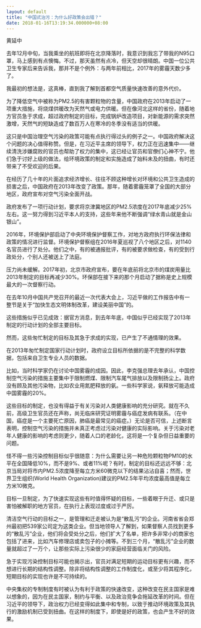```yaml
---
layout: default
title: "中国式治污：为什么好政策会出错？"
date: 2018-01-16T13:19:34.000000+08:00
---
```


黄延中

去年12月中旬，当我乘坐的航班即将在北京降落时，我意识到我忘了带我的N95口罩，马上感到有点懊悔。不过，那天虽然有点冷，但天空却很晴朗。中国一位公共卫生专家后来告诉我，那并不是个例外：与两年前相比，2017年的雾霾天数少多了。

我最初的想法是，这真棒，直到我了解到首都空气质量快速改善的意外代价。

为了降低空气中被称为PM2.5的有害颗粒物的含量，中国政府在2013年启动了一项重大措施，将烧煤供暖改为天然气或电力供暖。但在像河北这样的省份，随着地方官员急于求成，超过政府制定的目标，完成锅炉改造项目，对新能源的需求突然激增，天然气的短缺造成了数百万人在寒冷的冬季没有适当的供暖。

这只是中国治理空气污染的政策可能有点执行得过头的例子之一。中国政府解决这个问题的决心值得称赞。但是，在习近平主席的领导下，权力正在迅速集中——继续清洗涉嫌腐败的官员也帮助了权力的集中，这已经让官员和官僚们心神不宁。他们急于讨好上级的做法，给环境政策的制定和实施造成了始料未及的扭曲，有时还带来了不受欢迎的后果。

在经历了几十年的片面追求经济增长、往往不顾这种增长对环境和公共卫生造成的损害之后，中国政府在2013年改变了政策。那年，随着雾霾笼罩了全国的大部分地区，政府宣布对空气污染全面开战。

政府发布了一项行动计划，要求将京津冀地区的PM2.5浓度在2017年底减少25%左右。这一努力得到习近平本人的支持，这些年来他不断强调“绿水青山就是金山银山”。

2016年，环境保护部启动了中央环境保护督察工作，对地方政府执行环保法律和政策的情况进行监督。环境保护督察组在2016年夏巡视了八个地区之后，对1140名官员进行了处分。他们之中，有的被通报批评，有的被要求做检查，有的受到行政处分，个别人还被送上了法庭。

压力尚未缓解。2017年初，北京市政府宣布，要在年底前将北京市的煤炭用量比2013年制定的目标再减少30%。环保部在接下来的那个月启动了据称是史上规模最大的一次督察行动。

在去年10月中国共产党召开的最近一次代表大会上，习近平做的工作报告中有一整节是关于“加快生态文明体制改革，建设美丽中国”的。

这些措施似乎已见成效：据官方消息，到去年年底，中国似乎已经实现了2013年制定的行动计划的全部主要目标。

然而，这些匆忙制定的目标及其急于求成的实现，已产生了不通情理的效果。

在2013年匆忙制定国家行动计划时，政府设立目标所依据的是不完整的科学数据，包括来自卫生专业人员的数据。

比如，当时科学家仍在讨论中国雾霾的成因。因此，李克强总理去年承认，中国控制空气污染的措施主要集中于限制燃煤、限制汽车尾气排放以及限制扬尘上。政府没有顾及其他污染物，比如农业用氮肥释放的氨。一些科学家说，氨释放可能造成中国雾霾的20%。

这些目标的制定，也没有得益于有关污染对人类健康影响的充分研究。就在不久前，高级卫生官员还在声称，尚无临床研究证明雾霾与癌症发病有联系。（在中国，癌症是一个主要死亡原因，肺癌是最常见的癌症。）无论是否可信，上述断言表明，控制空气污染的措施并未真正考虑过污染对健康的实际影响。关于污染对老年人健康的影响的考虑则更少，随着人口的老龄化，这将是一个复杂但日益重要的问题。

怪不得一些污染控制目标似乎很随意：为什么需要让另一种危险颗粒物PM10的水平在全国降低10%，而不是9%、或者11%呢？有时，制定的目标还远远不够：北京当局对将市内PM2.5浓度降至每立方米60微克以下的结果沾沾自喜；然而，世界卫生组织(World Health Organization)建议的PM2.5年平均浓度最高值是每立方米10微克。

目标一旦制定，为了快速实现这些有时值得怀疑的目标，一些着眼于升迁、或只是害怕被解职的地方官员，在执行上表现过度或过于严厉。

清洁空气行动的目标之一，是管理和迁走被认为是“散乱污”的企业。河南省省会郑州最初把539家公司定为这类企业。但当地领导人了解到，如果督察人员找到更多的“散乱污”企业，他们将会受处分之后，他们扩大了名单，把许多非常小的商家也包括了进来，比如汽车修理店或卖包子的小摊等。不到三个月，“散乱污”企业的数量就超过了一万个，让那些实际上污染很少的家庭经营面临关门的风险。

急于实现污染控制目标可能也揭示出，官员对满足短期的运动目标更有兴趣，而不想进行长期的结构性调整。除非将结构性调整的工作制度化，或至少将其程序化，短期目标的实现也许是不可持续的。

中央集权的专制制度有时被认为有利于政策的快速改变，这种改变在民主国家是难以想象的，因为在民主国家，制约与平衡、以及政治竞争会拖延改革的时间。但在习近平的领导下，政治权力已经变得如此集中和专制，以致于推动环境政策及其执行的激励机制已受到扭曲。在这样的制度下，即使是好的政策，也会产生不好的效果。

